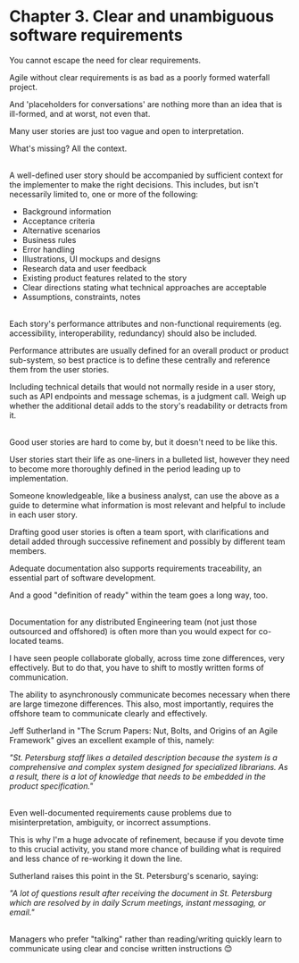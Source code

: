 # Chapter 3. Clear and unambiguous software requirements

You cannot escape the need for clear requirements. 

Agile without clear requirements is as bad as a poorly formed waterfall project.

And 'placeholders for conversations' are nothing more than an idea that is ill-formed, and at worst, not even that.

Many user stories are just too vague and open to interpretation.

What's missing? All the context.<br/><br/>


A well-defined user story should be accompanied by sufficient context for the implementer to make the right decisions. This includes, but isn't necessarily limited to, one or more of the following:

- Background information
- Acceptance criteria 
- Alternative scenarios
- Business rules
- Error handling
- Illustrations, UI mockups and designs
- Research data and user feedback
- Existing product features related to the story
- Clear directions stating what technical approaches are acceptable
- Assumptions, constraints, notes<br/><br/>


Each story's performance attributes and non-functional requirements (eg. accessibility, interoperability, redundancy) should also be included. 

Performance attributes are usually defined for an overall product or product sub-system, so best practice is to define these centrally and reference them from the user stories. 

Including technical details that would not normally reside in a user story, such as API endpoints and message schemas, is a judgment call. Weigh up whether the additional detail adds to the story's readability or detracts from it.<br/><br/>


Good user stories are hard to come by, but it doesn't need to be like this.

User stories start their life as one-liners in a bulleted list, however they need to become more thoroughly defined in the period leading up to implementation.

Someone knowledgeable, like a business analyst, can use the above as a guide to determine what information is most relevant and helpful to include in each user story. 

Drafting good user stories is often a team sport, with clarifications and detail added through successive refinement and possibly by different team members.

Adequate documentation also supports requirements traceability, an essential part of software development.

And a good "definition of ready" within the team goes a long way, too.<br/><br/>


Documentation for any distributed Engineering team (not just those outsourced and offshored) is often more than you would expect for co-located teams. 

I have seen people collaborate globally, across time zone differences, very effectively. But to do that, you have to shift to mostly written forms of communication.

The ability to asynchronously communicate becomes necessary when there are large timezone differences. This also, most importantly, requires the offshore team to communicate clearly and effectively. 

Jeff Sutherland in "The Scrum Papers: Nut, Bolts, and Origins of an Agile Framework" gives an excellent example of this, namely:

*"St. Petersburg staff likes a detailed description because the system is a comprehensive and complex system designed for specialized librarians. As a result, there is a lot of knowledge that needs to be embedded in the product specification."*<br/><br/>


Even well-documented requirements cause problems due to misinterpretation, ambiguity, or incorrect assumptions. 

This is why I'm a huge advocate of refinement, because if you devote time to this crucial activity, you stand more chance of building what is required and less chance of re-working it down the line. 

Sutherland raises this point in the St. Petersburg's scenario, saying:

*"A lot of questions result after receiving the document in St. Petersburg which are resolved by in daily Scrum meetings, instant messaging, or email."*<br/><br/>


Managers who prefer "talking" rather than reading/writing quickly learn to communicate using clear and concise written instructions 😊
